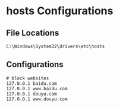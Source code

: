 # hosts Configurations

## File Locations

```
C:\Windows\System32\drivers\etc\hosts
```

## Configurations

```shell
# block websites
127.0.0.1 baidu.com
127.0.0.1 www.baidu.com
127.0.0.1 douyu.com
127.0.0.1 www.douyu.com
```

